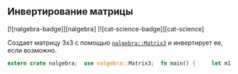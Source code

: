 ## Инвертирование матрицы

[![nalgebra-badge]][nalgebra] [![cat-science-badge]][cat-science]

Создает матрицу 3x3 с помощью [`nalgebra::Matrix3`](https://docs.rs/nalgebra/*/nalgebra/base/type.Matrix3.html) и инвертирует ее, если возможно.

```rust
extern crate nalgebra;  use nalgebra::Matrix3;  fn main() {     let m1 = Matrix3::new(2.0, 1.0, 1.0, 3.0, 2.0, 1.0, 2.0, 1.0, 2.0);     println!("m1 = {}", m1);     match m1.try_inverse() {         Some(inv) => {             println!("The inverse of m1 is: {}", inv);         }         None => {             println!("m1 is not invertible!");         }     } }
```


